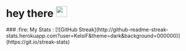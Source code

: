 <!-- 👋 Hi, I’m @KelsiF
- 👀 I’m interested in Programming
- 🌱 I’m currently learning Python -->

<div>
  <img src="https://komarev.com/ghpvc/?username=KelsiFe&style=flat-square&color=blue" alt=""/>
  <h1>
    hey there
    <img src="https://media.giphy.com/media/hvRJCLFzcasrR4ia7z/giphy.gif" width="30px"/>
  </h1>
  ### :fire: My Stats :
  [![GitHub Streak](http://github-readme-streak-stats.herokuapp.com?user=KelsiF&theme=dark&background=000000)](https://git.io/streak-stats)
</div?

